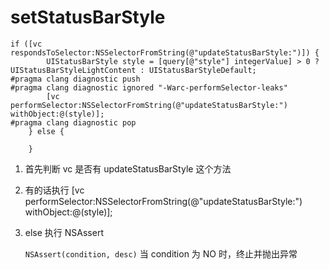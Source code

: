 # setStatusBarStyle

```
if ([vc respondsToSelector:NSSelectorFromString(@"updateStatusBarStyle:")]) {
        UIStatusBarStyle style = [query[@"style"] integerValue] > 0 ? UIStatusBarStyleLightContent : UIStatusBarStyleDefault;
#pragma clang diagnostic push
#pragma clang diagnostic ignored "-Warc-performSelector-leaks"
        [vc performSelector:NSSelectorFromString(@"updateStatusBarStyle:") withObject:@(style)];
#pragma clang diagnostic pop
    } else {
        
    }
```

1. 首先判断 vc 是否有 updateStatusBarStyle 这个方法
2. 有的话执行 [vc performSelector:NSSelectorFromString(@"updateStatusBarStyle:") withObject:@(style)];

3. else 执行 NSAssert

   `NSAssert(condition, desc)` 当 condition 为 NO 时，终止并抛出异常
